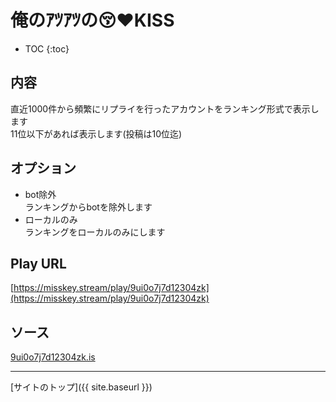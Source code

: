 # 俺のｱﾂｱﾂの😚❤️KISS

* TOC
{:toc}

## 内容
直近1000件から頻繁にリプライを行ったアカウントをランキング形式で表示します  
11位以下があれば表示します(投稿は10位迄)

## オプション
- bot除外  
  ランキングからbotを除外します
- ローカルのみ  
  ランキングをローカルのみにします

## Play URL

[https://misskey.stream/play/9ui0o7j7d12304zk](https://misskey.stream/play/9ui0o7j7d12304zk)

## ソース

[9ui0o7j7d12304zk.is](https://github.com/elysion-pre/MisskeyPlay/blob/main/src/stream/9ui0o7j7d12304zk.is)

----

[サイトのトップ]({{ site.baseurl }})
